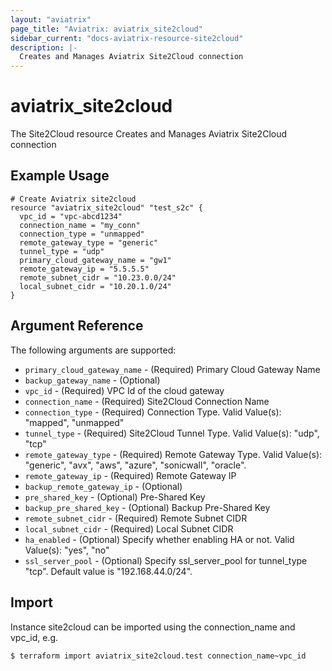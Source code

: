 ```yaml
---
layout: "aviatrix"
page_title: "Aviatrix: aviatrix_site2cloud"
sidebar_current: "docs-aviatrix-resource-site2cloud"
description: |-
  Creates and Manages Aviatrix Site2Cloud connection
---
```


# aviatrix_site2cloud

The Site2Cloud resource Creates and Manages Aviatrix Site2Cloud connection

## Example Usage

```hcl
# Create Aviatrix site2cloud
resource "aviatrix_site2cloud" "test_s2c" {
  vpc_id = "vpc-abcd1234"
  connection_name = "my_conn"
  connection_type = "unmapped"
  remote_gateway_type = "generic"
  tunnel_type = "udp"
  primary_cloud_gateway_name = "gw1"
  remote_gateway_ip = "5.5.5.5"
  remote_subnet_cidr = "10.23.0.0/24"
  local_subnet_cidr = "10.20.1.0/24"
}
```

## Argument Reference

The following arguments are supported:

* `primary_cloud_gateway_name` - (Required) Primary Cloud Gateway Name
* `backup_gateway_name` - (Optional)
* `vpc_id` - (Required) VPC Id of the cloud gateway
* `connection_name` - (Required) Site2Cloud Connection Name
* `connection_type` - (Required) Connection Type. Valid Value(s): "mapped", "unmapped"
* `tunnel_type` - (Required) Site2Cloud Tunnel Type. Valid Value(s): "udp", "tcp"
* `remote_gateway_type` - (Required) Remote Gateway Type. Valid Value(s): "generic", "avx", "aws", "azure", "sonicwall", "oracle".
* `remote_gateway_ip` - (Required) Remote Gateway IP
* `backup_remote_gateway_ip` - (Optional)
* `pre_shared_key` - (Optional) Pre-Shared Key
* `backup_pre_shared_key` - (Optional) Backup Pre-Shared Key
* `remote_subnet_cidr` - (Required) Remote Subnet CIDR
* `local_subnet_cidr` - (Required) Local Subnet CIDR
* `ha_enabled` - (Optional) Specify whether enabling HA or not. Valid Value(s): "yes", "no"
* `ssl_server_pool` - (Optional) Specify ssl_server_pool for tunnel_type "tcp". Default value is "192.168.44.0/24".

## Import

Instance site2cloud can be imported using the connection_name and vpc_id, e.g.

```hcl
$ terraform import aviatrix_site2cloud.test connection_name~vpc_id
```